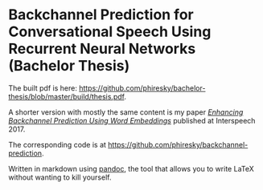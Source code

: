 # Backchannel Prediction for Conversational Speech Using Recurrent Neural Networks (Bachelor Thesis)

The built pdf is here: https://github.com/phiresky/bachelor-thesis/blob/master/build/thesis.pdf.

A shorter version with mostly the same content is my paper [_Enhancing Backchannel Prediction Using Word Embeddings_](http://www.isca-speech.org/archive/Interspeech_2017/abstracts/1606.html) published at Interspeech 2017.

The corresponding code is at https://github.com/phiresky/backchannel-prediction.

Written in markdown using [pandoc](https://pandoc.org/), the tool that allows you to write LaTeX without wanting to kill yourself.